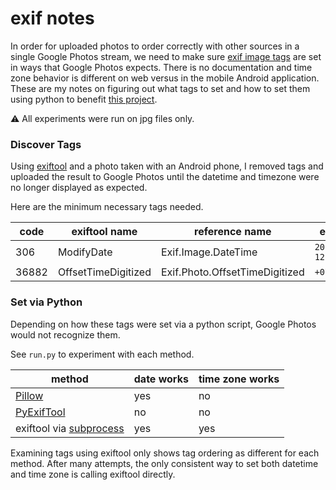 # exif notes

In order for uploaded photos to order correctly with other sources in a single Google Photos stream, we need to make sure [exif image tags](https://exiv2.org/tags.html) are set in ways that Google Photos expects. There is no documentation and time zone behavior is different on web versus in the mobile Android application. These are my notes on figuring out what tags to set and how to set them using python to benefit [this project](https://github.com/pdumoulin/brightwheel-downloader).

:warning: All experiments were run on jpg files only.

### Discover Tags

Using [exiftool](https://exiftool.org/) and a photo taken with an Android phone, I removed tags and uploaded the result to Google Photos until the datetime and timezone were no longer displayed as expected.

Here are the minimum necessary tags needed.

| code | exiftool name | reference name | example |
| --- | --- |--- | --- |
| 306 | ModifyDate | Exif.Image.DateTime | `2021:07:12 12:03:24` |
| 36882  | OffsetTimeDigitized | Exif.Photo.OffsetTimeDigitized | `+07:00` |


### Set via Python

Depending on how these tags were set via a python script, Google Photos would not recognize them. 

See `run.py` to experiment with each method.

| method | date works | time zone works |
| --- | --- | --- |
| [Pillow](https://pypi.org/project/Pillow/) | yes | no |
| [PyExifTool](https://pypi.org/project/PyExifTool/) | no | no |
| exiftool via [subprocess](https://docs.python.org/3/library/subprocess.html) | yes | yes |

Examining tags using exiftool only shows tag ordering as different for each method. After many attempts, the only consistent way to set both datetime and time zone is calling exiftool directly.
